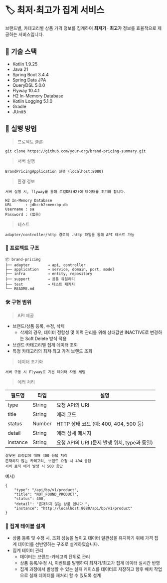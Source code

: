 # 🏷️ 최저·최고가 집계 서비스
브랜드별, 카테고리별 상품 가격 정보를 집계하여 **최저가 · 최고가** 정보를 효율적으로 제공하는 서비스입니다.

## 🧩 기술 스택
- Kotlin 1.9.25  
- Java 21  
- Spring Boot 3.4.4  
- Spring Data JPA  
- QueryDSL 5.0.0  
- Flyway 10.4.1  
- H2 In-Memory Database  
- Kotlin Logging 5.1.0  
- Gradle  
- JUnit5  


## 🚀 실행 방법
> 프로젝트 클론
```
git clone https://github.com/your-org/brand-pricing-summary.git
```

> 서버 실행
```
BrandPricingApplication 실행 (localhost:8080)
```

> 환경 정보
```
서버 실행 시, flyway를 통해 로컬DB(H2)에 데이터를 초기화 합니다.

H2 In-Memory Database
URL      : jdbc:h2:mem:bp-db
Username : sa
Password : (없음)
```

> 테스트
```
adapter/controller/http 경로의 .http 파일을 통해 API 테스트 가능
```

### 📂 프로젝트 구조

```
📦 brand-pricing
├── adapter        → api, controller
├── application    → service, domain, port, model
├── infra          → entity, repository
├── support        → 공통 유틸리티
├── test           → 테스트 패키지
└── README.md
```  

### 🛠️ 구현 범위
> API 제공  

- 브랜드/상품 등록, 수정, 삭제
  - 삭제의 경우, 데이터 정합성 및 이력 관리를 위해 상태값만 INACTIVE로 변경하는 Soft Delete 방식 적용
- 브랜드·카테고리별 집계 데이터 조회  
- 특정 카테고리의 최저·최고 가격 브랜드 조회  


> 데이터 초기화
```
서버 구동 시 Flyway로 기본 데이터 자동 세팅
```

  
> 에러 처리

| 필드명   | 타입   | 설명                                           |
|--------|--------|------------------------------------------------|
| type   | String | 요청 API의 URI           |
| title  | String | 에러 코드       |
| status | Number | HTTP 상태 코드 (예: 400, 404, 500 등)              |
| detail | String | 에러 상세 메시지                       |
| instance | String | 요청 API의 URI (문제 발생 위치, type과 동일)        |


```
잘못된 요청값에 대해 400 응답 처리
존재하지 않는 카테고리, 브랜드 요청 시 404 응답
서버 로직 에러 발생 시 500 응답
```  
  
예시) 
```
{
    "type": "/api/bp/v1/product",
    "title": "NOT_FOUND_PRODUCT",
    "status": 400,
    "detail": "존재하지 않는 상품 입니다.",
    "instance": "http://localhost:8080/api/bp/v1/product"
}
```

### 📌 집계 테이블 설계
- 상품 등록 및 수정 시, 조회 성능을 높이고 데이터 일관성을 유지하기 위해 가격 집계 데이터를 선반영하는 구조로 설계하였습니다. 
- 집계 테이터 관리
  - 데이터는 브랜드-카테고리 단위로 관리
  - 상품 등록/수정 시, 이벤트를 발행하여 최저가/최고가 집계 데이터 실시간 반영
  - 집계 과정에서 발생할 수 있는 실패 케이스를 데이터로 저장하고 향후 배치 작업으로 실패 데이터를 재처리 할 수 있도록 설계



